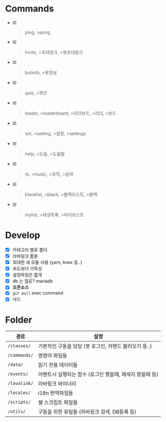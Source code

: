 # Commands
- [x] >ping, >pong
- [x] >invite, >초대링크, >봇초대링크
- [x] >botinfo, >봇정보
- [x] >quiz, >퀴즈
- [x] >leader, >leaderboard, >리더보드, >리더, >보드
- [x] >set, >setting, >설정, >settings 
- [x] >help, >도움, >도움말
- [x] >m, >music, >뮤직, >음악
- [x] >blacklist, >black, >블랙리스트, >블랙
- [x] >mylist, >재생목록, >마이리스트

# Develop
- [x] 카테고리 별로 폴더 
- [x] 라바링크 활용
- [x] 최대한 새 모듈 사용 (yarn, knex 등..)
- [x] 속도보다 가독성
- [x] 설정파일은 짧게
- [x] db 는 뭘로? mariadb
- [x] **오픈소스**
- [x] `git pull` exec command
- [x] 샤드

# Folder
| 경로 | 설명  |
| ---- | ----- | 
| `/classes/`  | 기본적인 구동을 담당 (봇 로그인, 커멘드 불러오기 등..) |
| `/commands/` | 명령어 파일들 |
| `/data/`     | 읽기 전용 데이터들 |
| `/events/`   | 이벤트시 실행되는 함수 (로그인 했을때, 메세지 왔을때 등)  |
| `/lavalink/` | 라바링크 바이너리
| `/locales/`  | i18n 번역파일들 |
| `/scripts/`  | 쉘 스크립트 파일들 |
| `/utils/`    | 구동을 위한 유틸들 (라바링크 검색, DB등록 등) |
